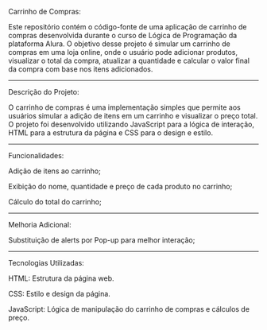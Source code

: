Carrinho de Compras:

Este repositório contém o código-fonte de uma aplicação de carrinho de compras desenvolvida durante o curso de Lógica de Programação da plataforma Alura. O objetivo desse projeto é simular um carrinho de compras em uma loja online, onde o usuário pode adicionar produtos, visualizar o total da compra, atualizar a quantidade e calcular o valor final da compra com base nos itens adicionados.

-------------------------------------------------------------------------------------------------------------------------------------------------------------------------------------------------------------------------------------------------------------------------------------------------------------------------------------------------------------------------------------------------------
Descrição do Projeto:

O carrinho de compras é uma implementação simples que permite aos usuários simular a adição de itens em um carrinho e visualizar o preço total. O projeto foi desenvolvido utilizando JavaScript para a lógica de interação, HTML para a estrutura da página e CSS para o design e estilo.

-------------------------------------------------------------------------------------------------------------------------------------------------------------------------------------------------------------------------------------------------------------------------------------------------------------------------------------------------------------------------------------------------------
Funcionalidades:

Adição de itens ao carrinho;

Exibição do nome, quantidade e preço de cada produto no carrinho;

Cálculo do total do carrinho;

-------------------------------------------------------------------------------------------------------------------------------------------------------------------------------------------------------------------------------------------------------------------------------------------------------------------------------------------------------------------------------------------------------
Melhoria Adicional:

Substituição de alerts por Pop-up para melhor interação;

-------------------------------------------------------------------------------------------------------------------------------------------------------------------------------------------------------------------------------------------------------------------------------------------------------------------------------------------------------------------------------------------------------
Tecnologias Utilizadas:

HTML: Estrutura da página web.

CSS: Estilo e design da página.

JavaScript: Lógica de manipulação do carrinho de compras e cálculos de preço.

